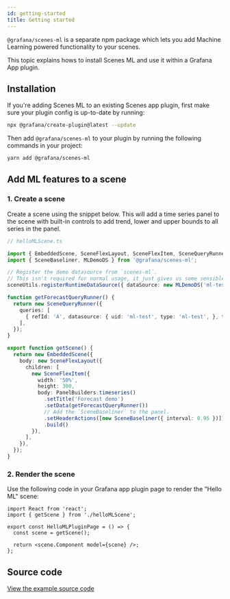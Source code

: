 ```yaml
---
id: getting-started
title: Getting started
---
```


`@grafana/scenes-ml` is a separate npm package which lets you add Machine Learning powered functionality to your scenes.

This topic explains hows to install Scenes ML and use it within a Grafana App plugin.

## Installation

If you're adding Scenes ML to an existing Scenes app plugin, first make sure your plugin config is up-to-date by running:

```bash
npx @grafana/create-plugin@latest --update
```

Then add `@grafana/scenes-ml` to your plugin by running the following commands in your project:

```bash
yarn add @grafana/scenes-ml
```

## Add ML features to a scene

### 1. Create a scene

Create a scene using the snippet below. This will add a time series panel to the scene with built-in controls to add trend, lower and upper bounds to all series in the panel.

```ts
// helloMLScene.ts

import { EmbeddedScene, SceneFlexLayout, SceneFlexItem, SceneQueryRunner, PanelBuilders, sceneUtils } from '@grafana/scenes';
import { SceneBaseliner, MLDemoDS } from '@grafana/scenes-ml';

// Register the demo datasource from `scenes-ml`.
// This isn't required for normal usage, it just gives us some sensible demo data.
sceneUtils.registerRuntimeDataSource({ dataSource: new MLDemoDS('ml-test', 'ml-test') })

function getForecastQueryRunner() {
  return new SceneQueryRunner({
    queries: [
      { refId: 'A', datasource: { uid: 'ml-test', type: 'ml-test', }, type: 'forecasts' },
    ],
  });
}

export function getScene() {
  return new EmbeddedScene({
    body: new SceneFlexLayout({
      children: [
        new SceneFlexItem({
          width: '50%',
          height: 300,
          body: PanelBuilders.timeseries()
            .setTitle('Forecast demo')
            .setData(getForecastQueryRunner())
            // Add the `SceneBaseliner` to the panel.
            .setHeaderActions([new SceneBaseliner({ interval: 0.95 })])
            .build()
        }),
      ],
    }),
  });
}
```

### 2. Render the scene

Use the following code in your Grafana app plugin page to render the "Hello ML" scene:

```tsx
import React from 'react';
import { getScene } from './helloMLScene';

export const HelloMLPluginPage = () => {
  const scene = getScene();

  return <scene.Component model={scene} />;
};
```

## Source code

[View the example source code](https://github.com/grafana/scenes/tree/main/docusaurus/docs/scenes-ml/getting-started.tsx)
